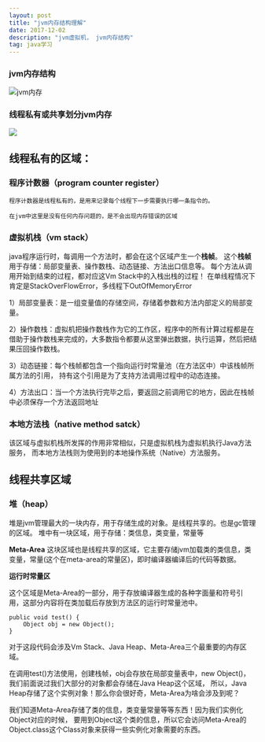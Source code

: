 ```yaml
---
layout: post
title: "jvm内存结构理解"
date: 2017-12-02
description: "jvm虚拟机， jvm内存结构"
tag: java学习
---
```

### jvm内存结构

![jvm内存](https://javage.github.io/images/blog/jvm内存分布.png)

### 线程私有或共享划分jvm内存

![](https://javage.github.io/images/blog/线程共享内存.png)
## 线程私有的区域：

### 程序计数器（program counter register）

    程序计数器是线程私有的，是用来记录每个线程下一步需要执行哪一条指令的。
    
    在jvm中这里是没有任何内存问题的，是不会出现内存错误的区域

### 虚拟机栈（vm stack）

java程序运行时，每调用一个方法时，都会在这个区域产生一个**栈帧**。
这个**栈帧**用于存储：局部变量表、操作数栈、动态链接、方法出口信息等。
每个方法从调用开始到结束的过程，都对应这Vm Stack中的入栈出栈的过程！
在单线程情况下肯定是StackOverFlowError，多线程下OutOfMemoryError

1）局部变量表：是一组变量值的存储空间，存储着参数和方法内部定义的局部变量。

2）操作数栈：虚拟机把操作数栈作为它的工作区，程序中的所有计算过程都是在借助于操作数栈来完成的，大多数指令都要从这里弹出数据，执行运算，然后把结果压回操作数栈。

3）动态链接：每个栈帧都包含一个指向运行时常量池（在方法区中）中该栈帧所属方法的引用，
持有这个引用是为了支持方法调用过程中的动态连接。

4）方法出口：当一个方法执行完毕之后，要返回之前调用它的地方，因此在栈帧中必须保存一个方法返回地址

### 本地方法栈（native method satck）

该区域与虚拟机栈所发挥的作用非常相似，只是虚拟机栈为虚拟机执行Java方法服务，
而本地方法栈则为使用到的本地操作系统（Native）方法服务。

## 线程共享区域

### 堆（heap）

堆是jvm管理最大的一块内存，用于存储生成的对象。是线程共享的。也是gc管理的区域。
堆中有一块区域，用于存储：类信息，类变量，常量等

**Meta-Area**
这块区域也是线程共享的区域，它主要存储jvm加载类的类信息，类变量，常量(这个在meta-area的常量区)，即时编译器编译后的代码等数据。

**运行时常量区**

这个区域是Meta-Area的一部分，用于存放编译器生成的各种字面量和符号引用，这部分内容将在类加载后存放到方法区的运行时常量池中。

<!--lang:java-->
    public void test() {
        Object obj = new Object();
    }

对于这段代码会涉及Vm Stack、Java Heap、Meta-Area三个最重要的内存区域。

在调用test()方法使用，创建栈帧，obj会存放在局部变量表中，new Object()，我们前面说过我们大部分的对象都会存储在Java Heap这个区域，
所以，Java Heap存储了这个实例对象！那么你会很好奇，Meta-Area为啥会涉及到呢？

我们知道Meta-Area存储了类的信息，类变量常量等等东西！因为我们实例化Object对应的时候，
要用到Object这个类的信息，所以它会访问Meta-Area的Object.class这个Class对象来获得一些实例化对象需要的东西。